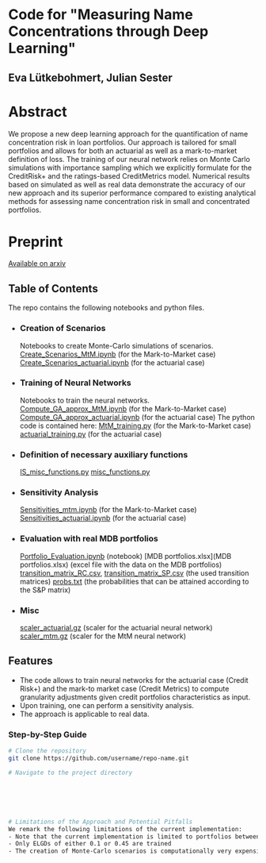 
# Code for "Measuring Name Concentrations through Deep Learning"

## Eva Lütkebohmert, Julian Sester

# Abstract
We propose a new deep learning approach for the quantification of name concentration risk in loan portfolios. Our approach is tailored for small portfolios and allows for both an actuarial as well as a mark-to-market definition of loss. The training of our neural network relies on Monte Carlo simulations with importance sampling which we explicitly formulate for the CreditRisk+ and the ratings-based CreditMetrics model. Numerical results based on simulated as well as real data demonstrate the accuracy of our new approach and its superior performance compared to existing analytical methods for assessing name concentration risk in small and concentrated portfolios. 

# Preprint
[Available on arxiv](https://arxiv.org/abs/2403.16525)

## Table of Contents
The repo contains the following notebooks and python files.

- ### Creation of Scenarios
	Notebooks to create Monte-Carlo simulations of scenarios.
	[Create_Scenarios_MtM.ipynb](Create_Scenarios_MtM.ipynb) (for the Mark-to-Market case)
	[Create_Scenarios_actuarial.ipynb](Create_Scenarios_actuarial.ipynb) (for the actuarial case)
- ### Training of Neural Networks
	Notebooks to train the neural networks.
	[Compute_GA_approx_MtM.ipynb](Compute_GA_approx_MtM.ipynb) (for the Mark-to-Market case)
	[Compute_GA_approx_actuarial.ipynb](Compute_GA_approx_actuarial.ipynb) (for the actuarial case)
	The python code is contained here: 
	[MtM_training.py](MtM_training.py) (for the Mark-to-Market case)
	[actuarial_training.py](actuarial_training.py) (for the actuarial case)
- ### Definition of necessary auxiliary functions
	[IS_misc_functions.py](IS_misc_functions.py)
	[misc_functions.py](misc_functions.py)
- ### Sensitivity Analysis
	[Sensitivities_mtm.ipynb](Sensitivities_mtm.ipynb) (for the Mark-to-Market case)
	[Sensitivities_actuarial.ipynb](Sensitivities_actuarial.ipynb) (for the actuarial case)
- ### Evaluation with real MDB portfolios
	[Portfolio_Evaluation.ipynb](Portfolio_Evaluation.ipynb) (notebook)
	[MDB portfolios.xlsx](MDB portfolios.xlsx) (excel file with the data on the MDB portfolios)
	[transition_matrix_RC.csv](transition_matrix_RC.csv), [transition_matrix_SP.csv](transition_matrix_SP.csv) (the used transition matrices)
	[probs.txt](probs.txt) (the probabilities that can be attained according to the S&P matrix)
	
- ### Misc
	[scaler_actuarial.gz](scaler_actuarial.gz) (scaler for the actuarial neural network)
	[scaler_mtm.gz](scaler_mtm.gz) (scaler for the MtM neural network)



## Features
- The code allows to train neural networks for the actuarial case (Credit Risk+) and the mark-to market case (Credit Metrics) to compute granularity adjustments given credit portfolios characteristics as input.
- Upon training, one can perform a sensitivity analysis.
- The approach is applicable to real data.

### Step-by-Step Guide
```bash
# Clone the repository
git clone https://github.com/username/repo-name.git

# Navigate to the project directory






# Limitations of the Approach and Potential Pitfalls
We remark the following limitations of the current implementation:
- Note that the current implementation is limited to portfolios between 10 and 100 obligors
- Only ELGDs of either 0.1 or 0.45 are trained
- The creation of Monte-Carlo scenarios is computationally very expensive
